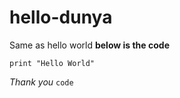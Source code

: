 # hello-dunya
Same as hello world
**below is the code**
```
print "Hello World"
```
*Thank you*
`code`
